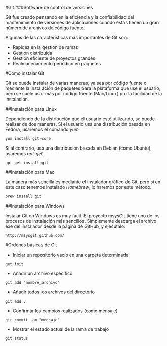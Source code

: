 #Git
###Software de control de versiones

Git fue creado pensando en la eficiencia y la confiabilidad del mantenimiento de versiones de aplicaciones cuando éstas tienen un gran número de archivos de código fuente.

Algunas de las características más importantes de Git son:

  * Rapidez en la gestión de ramas
  * Gestión distribuida
  * Gestión eficiente de proyectos grandes
  * Realmacenamiento periódico en paquetes

#Cómo instalar Git

Git se puede instalar de varias maneras, ya sea por código fuente o mediante la instalación de paquetes para la plataforma que use el usuario, pero se suele usar más por código fuente (Mac/Linux) por la facilidad de la instalación.

##Instalación para Linux

Dependiendo de la distribución que el usuario esté utilizando, se puede realizar de dos maneras. Si el usuario usa una distribución basada en Fedora, usaremos el comando *yum*

```she
yum install git-core
```

Si al contrario, usa una distribución basada en Debian (como Ubuntu), usaremos *apt-get*

```she
apt-get install git
```

##Instalación para Mac

La manera más sencilla es mediante el instalador gráfico de Git, pero si en este caso tenemos instalado *Homebrew*, lo haremos por este método.

```she
brew install git
```

##Instalación para Windows

Instalar Git en Windows es muy fácil. El proyecto msysGit tiene uno de los procesos de instalación más sencillos. Simplemente descarga el archivo exe del instalador desde la página de GitHub, y ejecútalo:

```she
http://msysgit.github.com/
```

#Órdenes básicas de Git

* Iniciar un repositorio vacío en una carpeta determinada

```she
get init
```
* Añadir un archivo específico
```she
git add "nombre_archivo"
```
* Añadir todos los archivos del directorio
```she
git add .
```
* Confirmar los cambios realizados (como mensaje)
```she
git commit -am "mensaje"
```
* Mostrar el estado actual de la rama de trabajo
```she
git status
```
